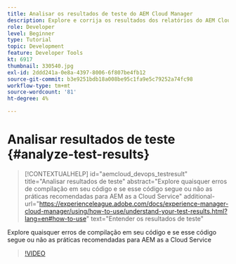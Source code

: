 ```yaml
---
title: Analisar os resultados de teste do AEM Cloud Manager
description: Explore e corrija os resultados dos relatórios do AEM Cloud Manager
role: Developer
level: Beginner
type: Tutorial
topic: Development
feature: Developer Tools
kt: 6917
thumbnail: 330540.jpg
exl-id: 2ddd241a-0e8a-4397-8006-6f807be4fb12
source-git-commit: b3e9251bdb18a008be95c1fa9e5c79252a74fc98
workflow-type: tm+mt
source-wordcount: '81'
ht-degree: 4%

---
```


# Analisar resultados de teste {#analyze-test-results}

>[!CONTEXTUALHELP]
>id="aemcloud_devops_testresult"
>title="Analisar resultados de teste"
>abstract="Explore quaisquer erros de compilação em seu código e se esse código segue ou não as práticas recomendadas para AEM as a Cloud Service"
>additional-url="https://experienceleague.adobe.com/docs/experience-manager-cloud-manager/using/how-to-use/understand-your-test-results.html?lang=en#how-to-use" text="Entender os resultados de teste"

Explore quaisquer erros de compilação em seu código e se esse código segue ou não as práticas recomendadas para AEM as a Cloud Service

>[!VIDEO](https://video.tv.adobe.com/v/330540?quality=12&learn=on)
